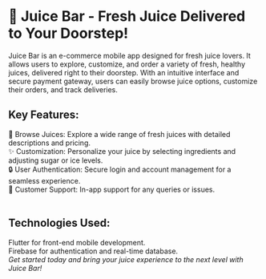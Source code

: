<h1>🍹 Juice Bar - Fresh Juice Delivered to Your Doorstep!</h1>
Juice Bar is an e-commerce mobile app designed for fresh juice lovers. It allows users to explore, customize, and order a variety of fresh, healthy juices, delivered right to their doorstep. With an intuitive interface and secure payment gateway, users can easily browse juice options, customize their orders, and track deliveries.
<br>
<h2>Key Features:</h2>
🛒 Browse Juices: Explore a wide range of fresh juices with detailed descriptions and pricing.<br>
✨ Customization: Personalize your juice by selecting ingredients and adjusting sugar or ice levels.<br>
🔒 User Authentication: Secure login and account management for a seamless experience.<br>
💬 Customer Support: In-app support for any queries or issues.<br><br>
<h2>Technologies Used:</h2>
Flutter for front-end mobile development.<br>
Firebase for authentication and real-time database.<br>
<i>Get started today and bring your juice experience to the next level with Juice Bar!</i>
